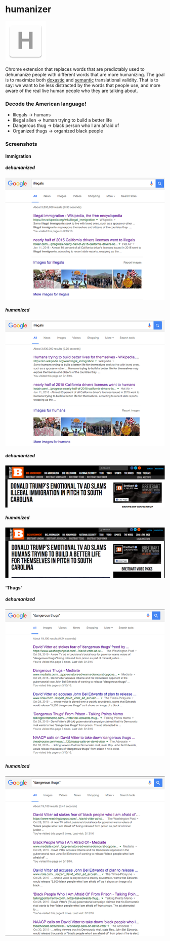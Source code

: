 humanizer
=============

![](logo.png)

Chrome extension that replaces words that are predictably used to dehumanize people with different words that are more humanizing. The goal is to maximize both [doxastic](https://en.wikipedia.org/wiki/Doxastic_logic) and [semantic](https://en.wikipedia.org/wiki/Semantic_theory_of_truth#Tarski.27s_theory) translational validity. That is to say: we want to be less distracted by the words that people use, and more aware of the real live human people who they are talking about.

### Decode the American language!
- Illegals -> humans
- Illegal alien -> human trying to build a better life
- Dangerous thug -> black person who I am afraid of
- Organized thugs -> organized black people 

### Screenshots
#### Immigration
##### dehumanized
![](dehumanizedIllegals.png)
##### humanized
![](humanizedIllegals.png)
##### dehumanized
![](dehumanizedImmigration.png)
##### humanized
![](humanizedImmigration.png)


#### 'Thugs'
##### dehumanized
![](dehumanizedDangerousThugs.png)
##### humanized
![](humanizedDangerousThugs.png)


